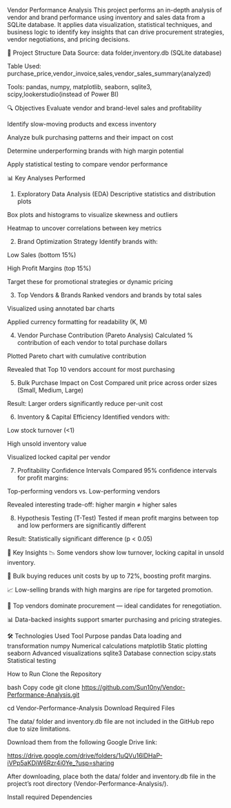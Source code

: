 Vendor Performance Analysis
This project performs an in-depth analysis of vendor and brand performance using inventory and sales data from a SQLite database. It applies data visualization, statistical techniques, and business logic to identify key insights that can drive procurement strategies, vendor negotiations, and pricing decisions.

📁 Project Structure
Data Source: data folder,inventory.db (SQLite database)

Table Used: purchase_price,vendor_invoice,sales,vendor_sales_summary(analyzed)

Tools: pandas, numpy, matplotlib, seaborn, sqlite3, scipy,lookerstudio(instead of Power BI)

🔍 Objectives
Evaluate vendor and brand-level sales and profitability

Identify slow-moving products and excess inventory

Analyze bulk purchasing patterns and their impact on cost

Determine underperforming brands with high margin potential

Apply statistical testing to compare vendor performance

📊 Key Analyses Performed
1. Exploratory Data Analysis (EDA)
Descriptive statistics and distribution plots

Box plots and histograms to visualize skewness and outliers

Heatmap to uncover correlations between key metrics

2. Brand Optimization Strategy
Identify brands with:

Low Sales (bottom 15%)

High Profit Margins (top 15%)

Target these for promotional strategies or dynamic pricing

3. Top Vendors & Brands
Ranked vendors and brands by total sales

Visualized using annotated bar charts

Applied currency formatting for readability (K, M)

4. Vendor Purchase Contribution (Pareto Analysis)
Calculated % contribution of each vendor to total purchase dollars

Plotted Pareto chart with cumulative contribution

Revealed that Top 10 vendors account for most purchasing

5. Bulk Purchase Impact on Cost
Compared unit price across order sizes (Small, Medium, Large)

Result: Larger orders significantly reduce per-unit cost

6. Inventory & Capital Efficiency
Identified vendors with:

Low stock turnover (<1)

High unsold inventory value

Visualized locked capital per vendor

7. Profitability Confidence Intervals
Compared 95% confidence intervals for profit margins:

Top-performing vendors vs. Low-performing vendors

Revealed interesting trade-off: higher margin ≠ higher sales

8. Hypothesis Testing (T-Test)
Tested if mean profit margins between top and low performers are significantly different

Result: Statistically significant difference (p < 0.05)

📌 Key Insights
📉 Some vendors show low turnover, locking capital in unsold inventory.

💸 Bulk buying reduces unit costs by up to 72%, boosting profit margins.

📈 Low-selling brands with high margins are ripe for targeted promotion.

🧮 Top vendors dominate procurement — ideal candidates for renegotiation.

📊 Data-backed insights support smarter purchasing and pricing strategies.

🛠️ Technologies Used
Tool	Purpose
pandas	Data loading and transformation
numpy	Numerical calculations
matplotlib	Static plotting
seaborn	Advanced visualizations
sqlite3	Database connection
scipy.stats	Statistical testing

How to Run
Clone the Repository

bash
Copy code
git clone https://github.com/Sun10ny/Vendor-Performance-Analysis.git

cd Vendor-Performance-Analysis
Download Required Files

The data/ folder and inventory.db file are not included in the GitHub repo due to size limitations.

Download them from the following Google Drive link:

https://drive.google.com/drive/folders/1uQVu16lDHaP-iVPp5aKDiW6Rzr4i0Ye_?usp=sharing

After downloading, place both the data/ folder and inventory.db file in the project’s root directory (Vendor-Performance-Analysis/).

Install required Dependencies


